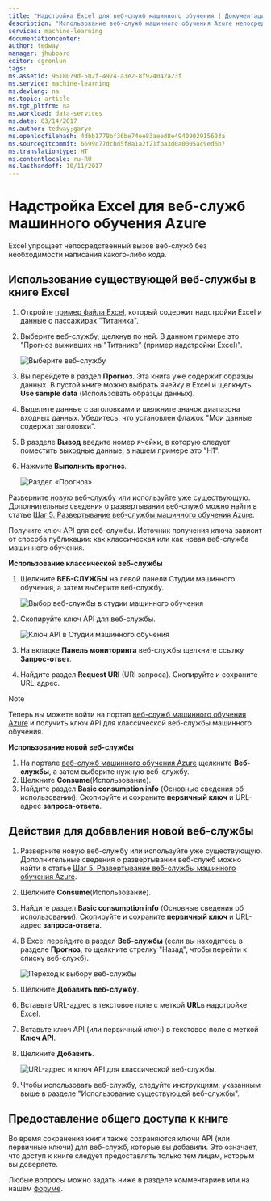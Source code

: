 ```yaml
---
title: "Надстройка Excel для веб-служб машинного обучения | Документация Майкрософт"
description: "Использование веб-служб машинного обучения Azure непосредственно из Excel без написания кода."
services: machine-learning
documentationcenter: 
author: tedway
manager: jhubbard
editor: cgronlun
tags: 
ms.assetid: 9618079d-502f-4974-a3e2-8f924042a23f
ms.service: machine-learning
ms.devlang: na
ms.topic: article
ms.tgt_pltfrm: na
ms.workload: data-services
ms.date: 03/14/2017
ms.author: tedway;garye
ms.openlocfilehash: 4dbb1779bf36be74ee83aeed8e4940902915603a
ms.sourcegitcommit: 6699c77dcbd5f8a1a2f21fba3d0a0005ac9ed6b7
ms.translationtype: HT
ms.contentlocale: ru-RU
ms.lasthandoff: 10/11/2017
---
```

# <a name="excel-add-in-for-azure-machine-learning-web-services"></a>Надстройка Excel для веб-служб машинного обучения Azure
Excel упрощает непосредственный вызов веб-служб без необходимости написания какого-либо кода.

## <a name="steps-to-use-an-existing-web-service-in-the-workbook"></a>Использование существующей веб-службы в книге Excel

1. Откройте [пример файла Excel](http://aka.ms/amlexcel-sample-2), который содержит надстройки Excel и данные о пассажирах "Титаника".
2. Выберите веб-службу, щелкнув по ней. В данном примере это "Прогноз выживших на "Титанике" (пример надстройки Excel)".
   
    ![Выберите веб-службу][01]
3. Вы перейдете в раздел **Прогноз**.  Эта книга уже содержит образцы данных. В пустой книге можно выбрать ячейку в Excel и щелкнуть **Use sample data** (Использовать образцы данных).
4. Выделите данные с заголовками и щелкните значок диапазона входных данных.  Убедитесь, что установлен флажок "Мои данные содержат заголовки".
5. В разделе **Вывод** введите номер ячейки, в которую следует поместить выходные данные, в нашем примере это "H1".
6. Нажмите **Выполнить прогноз**.
   
    ![Раздел «Прогноз»][02]

Разверните новую веб-службу или используйте уже существующую. Дополнительные сведения о развертывании веб-служб можно найти в статье [Шаг 5. Развертывание веб-службы машинного обучения Azure](walkthrough-5-publish-web-service.md).

Получите ключ API для веб-службы. Источник получения ключа зависит от способа публикации: как классическая или как новая веб-служба машинного обучения.

**Использование классической веб-службы** 

1. Щелкните **ВЕБ-СЛУЖБЫ** на левой панели Студии машинного обучения, а затем выберите веб-службу.
   
    ![Выбор веб-службы в студии машинного обучения][04]
2. Скопируйте ключ API для веб-службы.
   
    ![Ключ API в Студии машинного обучения][05]
3. На вкладке **Панель мониторинга** веб-службы щелкните ссылку **Запрос-ответ**.
4. Найдите раздел **Request URI** (URI запроса).  Скопируйте и сохраните URL-адрес.

> [!NOTE]
> Теперь вы можете войти на портал [веб-служб машинного обучения Azure](https://services.azureml.net) и получить ключ API для классической веб-службы машинного обучения.
> 
> 

**Использование новой веб-службы**

1. На портале [веб-служб машинного обучения Azure](https://services.azureml.net) щелкните **Веб-службы**, а затем выберите нужную веб-службу. 
2. Щелкните **Consume**(Использование).
3. Найдите раздел **Basic consumption info** (Основные сведения об использовании). Скопируйте и сохраните **первичный ключ** и URL-адрес **запроса-ответа**.

## <a name="steps-to-add-a-new-web-service"></a>Действия для добавления новой веб-службы

1. Разверните новую веб-службу или используйте уже существующую. Дополнительные сведения о развертывании веб-служб можно найти в статье [Шаг 5. Развертывание веб-службы машинного обучения Azure](walkthrough-5-publish-web-service.md).
2. Щелкните **Consume**(Использование).
3. Найдите раздел **Basic consumption info** (Основные сведения об использовании). Скопируйте и сохраните **первичный ключ** и URL-адрес **запроса-ответа**.
4. В Excel перейдите в раздел **Веб-службы** (если вы находитесь в разделе **Прогноз**, то щелкните стрелку "Назад", чтобы перейти к списку веб-служб).
   
    ![Переход к выбору веб-службы][03]
5. Щелкните **Добавить веб-службу**.
6. Вставьте URL-адрес в текстовое поле с меткой **URL**в надстройке Excel.
7. Вставьте ключ API (или первичный ключ) в текстовое поле с меткой **Ключ API**.
8. Щелкните **Добавить**.
   
    ![URL-адрес и ключ API для классической веб-службы.][06]
9. Чтобы использовать веб-службу, следуйте инструкциям, указанным выше в разделе "Использование существующей веб-службы".

## <a name="sharing-your-workbook"></a>Предоставление общего доступа к книге
Во время сохранения книги также сохраняются ключи API (или первичные ключи) для веб-служб, которые вы добавили. Это означает, что доступ к книге следует предоставлять только тем лицам, которым вы доверяете.

Любые вопросы можно задать ниже в разделе комментариев или на нашем [форуме](http://go.microsoft.com/fwlink/?LinkID=403669&clcid=0x409).

[01]: ./media/excel-add-in-for-web-services/image1.png
[02]: ./media/excel-add-in-for-web-services/image2.png
[03]: ./media/excel-add-in-for-web-services/image3.png
[04]: ./media/excel-add-in-for-web-services/image4.png
[05]: ./media/excel-add-in-for-web-services/image5.png
[06]: ./media/excel-add-in-for-web-services/image6.png
